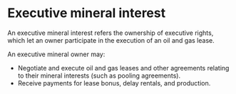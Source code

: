 # Executive mineral interest

An executive mineral interest refers the ownership of executive rights, which let an owner participate in the execution of an oil and gas lease.

An executive mineral owner may:
- Negotiate and execute oil and gas leases and other agreements relating to their mineral interests (such as pooling agreements).
- Receive payments for lease bonus, delay rentals, and production.